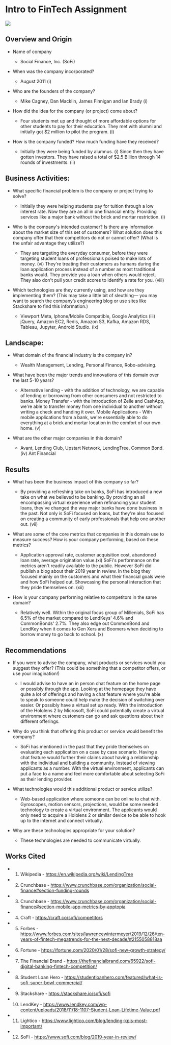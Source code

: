 # Intro to FinTech Assignment

![](https://s3-eu-west-1.amazonaws.com/tpd/logos/5605d6460000ff000583b7d2/0x0.png)

## Overview and Origin

* Name of company

  * Social Finance, Inc. (SoFi)

* When was the company incorporated?

  * August 2011 (i)

* Who are the founders of the company?

  * Mike Cagney, Dan Macklin, James Finnigan and Ian Brady (i)

* How did the idea for the company (or project) come about? 

  * Four students met up and thought of more affordable options for other students to pay for their education. They met with alumni and initially got $2 million to pilot the program. (i)

* How is the company funded? How much funding have they received?

  * Initially they were being funded by alumnus. (i) Since then they have gotten investors. They have raised a total of $2.5 Billion through 14 rounds of investments. (ii)


## Business Activities:

* What specific financial problem is the company or project trying to solve?

  * Initially they were helping students pay for tuition through a low interest rate. Now they are an all in one financial entity. Providing services like a major bank without the brick and mortar restriction. (i)

* Who is the company's intended customer?  Is there any information about the market size of this set of customers?
What solution does this company offer that their competitors do not or cannot offer? (What is the unfair advantage they utilize?)

  * They are targeting the everyday consumer, before they were targeting student loans of professionals poised to make lots of money. (vi) They're treating their customers as humans during the loan application process instead of a number as most traditional banks would. They provide you a loan when others would reject. They also don't pull your credit scores to identify a rate for you. (viii)

* Which technologies are they currently using, and how are they implementing them? (This may take a little bit of sleuthing–– you may want to search the company’s engineering blog or use sites like Stackshare to find this information.)

  * Viewport Meta, Iphone/Mobile Compatible, Google Analytics (iii) jQuery, Amazon EC2, Redis, Amazon S3, Kafka, Amazon RDS, Tableau, Jupyter, Android Studio. (ix)


## Landscape:

* What domain of the financial industry is the company in?
 
  * Wealth Management, Lending, Personal Finance, Robo-advising.

* What have been the major trends and innovations of this domain over the last 5-10 years?

  * Alternative lending - with the addition of technology, we are capable of lending or borrowing from other consumers and not restricted to banks. Money Transfer - with the introduction of Zelle and CashApp, we're able to transfer money from one individual to another without writing a check and handing it over. Mobile Applications - With mobile applications from a bank, we're essentially able to do everything at a brick and mortar location in the comfort of our own home. (v)

* What are the other major companies in this domain?

  * Avant, Lending Club, Upstart Network, LendingTree, Common Bond.(iv) Ant Financial


## Results

* What has been the business impact of this company so far?

  * By providing a refreshing take on banks, SoFi has introduced a new take on what we believed to be banking. By providing an all encompassing virtual experience when refinancing your student loans, they've changed the way major banks have done business in the past. Not only is SoFi focused on loans, but they're also focused on creating a community of early professionals that help one another out. (vii)

* What are some of the core metrics that companies in this domain use to measure success? How is your company performing, based on these metrics?

  * Application approval rate, customer acquisition cost, abandoned loan rate, average origination value.(xi) SoFi's performance on the metrics aren't readily available to the public. However SoFi did publish a blog about their 2019 year in review. In the blog they focused mainly on the customers and what their financial goals were and how SoFi helped out. Showcasing the personal interaction that they pride themselves on. (xii)
  
* How is your company performing relative to competitors in the same domain?

  * Relatively well. Within the original focus group of Millenials, SoFi has 6.5% of the market compared to LendKeys' 4.6% and CommonBonds' 2.7%. They also edge out CommonBond and LendKey when it comes to Gen Xers and Boomers when deciding to borrow money to go back to school. (x)


## Recommendations

* If you were to advise the company, what products or services would you suggest they offer? (This could be something that a competitor offers, or use your imagination!)

  * I would advise to have an in person chat feature on the home page or possibly through the app. Looking at the homepage they have quite a lot of offerings and having a chat feature where you're able to speak to someone could help make the decision of switching over easier. Or possibly have a virtual set up ready. With the introduction of the Hololens 2 by Microsoft, SoFi could potentially create a virtual environment where customers can go and ask questions about their different offerings. 

* Why do you think that offering this product or service would benefit the company?

  * SoFi has mentioned in the past that they pride themselves on evaluating each application on a case by case scenario. Having a chat feature would further their claims about having a relationship with the individual and building a community. Instead of viewing applicants as a number. With the virtual environment, applicants can put a face to a name and feel more comfortable about selecting SoFi as their lending provider. 

* What technologies would this additional product or service utilize?

  * Web-based application where someone can be online to chat with. Gyroscopes, motion sensors, projections, would be some needed technology to create a virtual environment. The applicants would only need to acquire a Hololens 2 or similar device to be able to hook up to the internet and connect virtually.

* Why are these technologies appropriate for your solution?

  * These technologies are needed to communicate virtually. 


## Works Cited
* 1. Wikipedia - https://en.wikipedia.org/wiki/LendingTree
* 2. Crunchbase - https://www.crunchbase.com/organization/social-finance#section-funding-rounds
* 3. Crunchbase - https://www.crunchbase.com/organization/social-finance#section-mobile-app-metrics-by-apptopia
* 4. Craft - https://craft.co/sofi/competitors
* 5. Forbes - https://www.forbes.com/sites/lawrencewintermeyer/2019/12/26/ten-years-of-fintech-megatrends-for-the-next-decade/#2155058818aa
* 6. Fortune - https://fortune.com/2020/01/28/sofi-new-growth-strategy/
* 7. The Financial Brand - https://thefinancialbrand.com/65922/sofi-digital-banking-fintech-competition/
* 8. Student Loan Hero - https://studentloanhero.com/featured/what-is-sofi-super-bowl-commercial/
* 9. Stackshare - https://stackshare.io/sofi/sofi
* 10. LendKey - https://www.lendkey.com/wp-content/uploads/2018/11/18-1107-Student-Loan-Lifetime-Value.pdf
* 11. Lightico - https://www.lightico.com/blog/lending-kpis-most-important/
* 12. SoFi - https://www.sofi.com/blog/2019-year-in-review/
